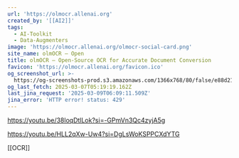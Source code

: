 ```yaml
---
url: 'https://olmocr.allenai.org'
created_by: '[[AI2]]'
tags:
  - AI-Toolkit
  - Data-Augmenters
image: 'https://olmocr.allenai.org/olmocr-social-card.png'
site_name: olmOCR – Open
title: olmOCR – Open-Source OCR for Accurate Document Conversion
favicon: 'https://olmocr.allenai.org/favicon.ico'
og_screenshot_url: >-
  https://og-screenshots-prod.s3.amazonaws.com/1366x768/80/false/e88d212fe5067a4b590e35b2610b5026e8c8001f8c31b544e4644e735bd1126b.jpeg
og_last_fetch: 2025-03-07T05:19:19.162Z
last_jina_request: '2025-03-09T06:09:11.509Z'
jina_error: 'HTTP error! status: 429'
---
```


https://youtu.be/38loqDtlLok?si=-GPmVn3Qc4zyjA5g

https://youtu.be/HLL2qXw-Uw4?si=DgLsWoKSPPCXdYTG

[[OCR]]
